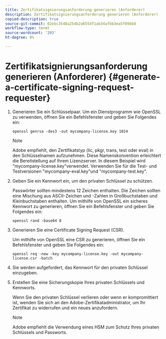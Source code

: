 ```yaml
---
title: Zertifikatsignierungsanforderung generieren (Anforderer)
description: Zertifikatsignierungsanforderung generieren (Anforderer)
copied-description: true
source-git-commit: 02ebc3548a254b2a6554f1ab34afbb3ea5f09bb8
workflow-type: tm+mt
source-wordcount: '203'
ht-degree: 0%

---
```


# Zertifikatsignierungsanforderung generieren (Anforderer) {#generate-a-certificate-signing-request-requester}

1. Generieren Sie ein Schlüsselpaar. Um ein Dienstprogramm wie OpenSSL zu verwenden, öffnen Sie ein Befehlsfenster und geben Sie Folgendes ein:

   ```
   openssl genrsa -des3 -out mycompany-license.key 1024
   ```

   >[!NOTE]
   >
   >Adobe empfiehlt, den Zertifikatstyp (lic, pkgr, trans, test oder eval) in den Schlüsselnamen aufzunehmen. Diese Namenskonvention erleichtert die Bereitstellung auf Ihrem Lizenzserver. In diesem Beispiel wird &quot;mycompany-license.key&quot;verwendet. Verwenden Sie für die Test- und Testversionen &quot;mycompany-eval.key&quot;und &quot;mycompany-test.key&quot;.

1. Geben Sie ein Kennwort ein, um den privaten Schlüssel zu schützen.

   Passwörter sollten mindestens 12 Zeichen enthalten. Die Zeichen sollten eine Mischung aus ASCII-Zeichen und -Zahlen in Großbuchstaben und Kleinbuchstaben enthalten. Um mithilfe von OpenSSL ein sicheres Kennwort zu generieren, öffnen Sie ein Befehlsfenster und geben Sie Folgendes ein:

   ```
   openssl rand -base64 8
   ```

1. Generieren Sie eine Certificate Signing Request (CSR).

   Um mithilfe von OpenSSL eine CSR zu generieren, öffnen Sie ein Befehlsfenster und geben Sie Folgendes ein:

   ```
   openssl req -new -key mycompany-license.key -out mycompany-license.csr -batch 
   ```

1. Sie werden aufgefordert, das Kennwort für den privaten Schlüssel einzugeben.
1. Erstellen Sie eine Sicherungskopie Ihres privaten Schlüssels und Kennworts.

   Wenn Sie den privaten Schlüssel verlieren oder wenn er kompromittiert ist, wenden Sie sich an den Adobe-Zertifikatadministrator, um Ihr Zertifikat zu widerrufen und ein neues anzufordern.

   >[!NOTE]
   >
   >Adobe empfiehlt die Verwendung eines HSM zum Schutz Ihres privaten Schlüssels und Passworts.
